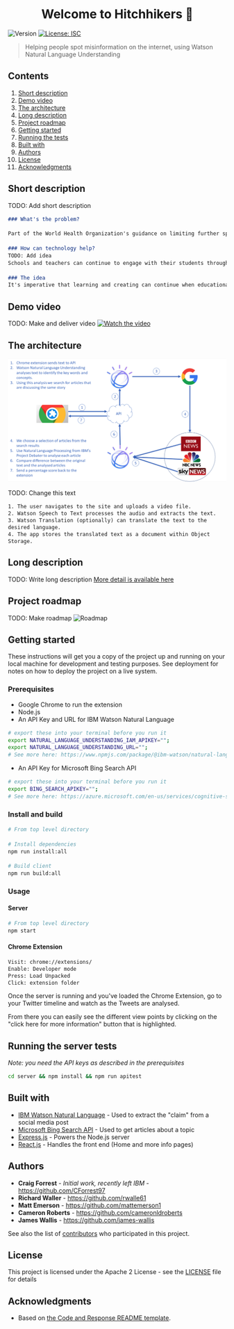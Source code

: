 <h1 align="center">Welcome to Hitchhikers 👋</h1>
<p>
  <img alt="Version" src="https://img.shields.io/badge/version-1.0.0-blue.svg?cacheSeconds=2592000" />
  <a href="#" target="_blank">
    <img alt="License: ISC" src="https://img.shields.io/badge/License-Apache2-yellow.svg" />
  </a>
</p>

> Helping people spot misinformation on the internet, using Watson Natural Language Understanding

## Contents

1. [Short description](#short-description)
1. [Demo video](#demo-video)
1. [The architecture](#the-architecture)
1. [Long description](#long-description)
1. [Project roadmap](#project-roadmap)
1. [Getting started](#getting-started)
1. [Running the tests](#running-the-tests)
1. [Built with](#built-with)
1. [Authors](#authors)
1. [License](#license)
1. [Acknowledgments](#acknowledgments)

## Short description
TODO: Add short description
```markdown
### What's the problem?

Part of the World Health Organization's guidance on limiting further spread of COVID-19 is to practice social distancing. As a result, schools in most affected areas are taking precautionary measures by closing their facilities. With school-aged children at home for an indeterminate amount of time,  keeping them engaged, entertained, and on top of their education is important.

### How can technology help?
TODO: Add idea
Schools and teachers can continue to engage with their students through virtual classrooms, and even create interactive spaces for classes. As parents face a new situation where they may need to homeschool their children, finding appropriate online resources is important as well.

### The idea
It's imperative that learning and creating can continue when educational institutions have to shift the way they teach in times of crises, such as the COVID-19 pandemic. Providing a set of open source tools, backed by IBM Cloud and Watson Services, will enable educators to more easily make content available for their students.
```
## Demo video
TODO: Make and deliver video
[![Watch the video](https://github.com/Code-and-Response/Liquid-Prep/blob/master/images/IBM-interview-video-image.png)](https://youtu.be/vOgCOoy_Bx0)

## The architecture
![Architecture diagram](./images/architectureDiagram.png)

TODO: Change this text
```
1. The user navigates to the site and uploads a video file.
2. Watson Speech to Text processes the audio and extracts the text.
3. Watson Translation (optionally) can translate the text to the desired language.
4. The app stores the translated text as a document within Object Storage.
```
## Long description
TODO: Write long description
[More detail is available here](DESCRIPTION.md)

## Project roadmap
TODO: Make roadmap
![Roadmap](roadmap.jpg)

## Getting started

These instructions will get you a copy of the project up and running on your local machine for development and testing purposes. See deployment for notes on how to deploy the project on a live system.

### Prerequisites

* Google Chrome to run the extension
* Node.js
* An API Key and URL for IBM Watson Natural Language
```sh
# export these into your terminal before you run it
export NATURAL_LANGUAGE_UNDERSTANDING_IAM_APIKEY="";
export NATURAL_LANGUAGE_UNDERSTANDING_URL="";
# See more here: https://www.npmjs.com/package/@ibm-watson/natural-language-understanding-nodejs#prerequisites
```


* An API Key for Microsoft Bing Search API
```sh
# export these into your terminal before you run it
export BING_SEARCH_APIKEY="";
# See more here: https://azure.microsoft.com/en-us/services/cognitive-services/bing-news-search-api/
```

### Install and build

```sh
# From top level directory

# Install dependencies
npm run install:all

# Build client
npm run build:all
```

### Usage


#### Server

```sh
# From top level directory
npm start
```

#### Chrome Extension

```
Visit: chrome://extensions/
Enable: Developer mode
Press: Load Unpacked
Click: extension folder
```

Once the server is running and you've loaded the Chrome Extension, go to your Twitter timeline and watch as the Tweets are analysed.

From there you can easily see the different view points by clicking on the "click here for more information" button that is highlighted.

## Running the server tests
*Note: you need the API keys as described in the prerequisites*

```bash
cd server && npm install && npm run apitest
```

## Built with

* [IBM Watson Natural Language](https://www.ibm.com/uk-en/cloud/watson-natural-language-understanding) - Used to extract the "claim" from a social media post
* [Microsoft Bing Search API](https://azure.microsoft.com/en-us/services/cognitive-services/bing-news-search-api/) - Used to get articles about a topic
* [Express.js](https://expressjs.com/) - Powers the Node.js server
* [React.js](https://reactjs.org/) - Handles the front end (Home and more info pages)

## Authors

* **Craig Forrest** - *Initial work, recently left IBM* - https://github.com/CForrest97
* **Richard Waller** - https://github.com/rwalle61
* **Matt Emerson** - https://github.com/mattemerson1
* **Cameron Roberts** - https://github.com/cameronldroberts
* **James Wallis** - https://github.com/james-wallis

See also the list of [contributors](https://github.com/james-wallis/hitchhikers/graphs/contributors) who participated in this project.

## License

This project is licensed under the Apache 2 License - see the [LICENSE](LICENSE) file for details

## Acknowledgments

* Based on [the Code and Response README template](https://github.com/Code-and-Response/Project-Sample/blob/master/README.md).
